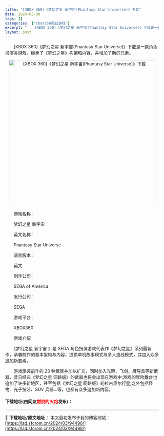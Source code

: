 ```yaml
---
title: "[XBOX 360]《梦幻之星 新宇宙(Phantasy Star Universe)》下载"
date: 2024-03-30
tags: []
categories: ["xbox360英日游戏"]
excerpt: "　　[XBOX 360]《梦幻之星 新宇宙(Phantasy Star Universe)》下载是一款角色扮演类游戏，继承了《梦幻之星》构架和内容，并增加了新的元素。 　　游戏名称： 　　梦幻之星 新宇宙 　　英文名称： 　　Phantasy Star Universe 　　语言版本： 　　英文 　&hellip;"
layout: post
---
```


 <p>　　[XBOX 360]《梦幻之星 新宇宙(Phantasy Star Universe)》下载是一款角色扮演类游戏，继承了《梦幻之星》构架和内容，并增加了新的元素。</p> <p align="center"><img align="" border="0" src="https://lad.sfcrom.cn/wp-content/uploads/2024/03/20240330_6607df761b075.webp" width="480" alt="[XBOX 360]《梦幻之星 新宇宙(Phantasy Star Universe)》下载" /></p> <p>　　游戏名称：</p> <p>　　梦幻之星 新宇宙</p> <p>　　英文名称：</p> <p>　　Phantasy Star Universe</p> <p>　　语言版本：</p> <p>　　英文</p> <p>　　制作公司：</p> <p>　　SEGA of America</p> <p>　　发行公司：</p> <p>　　SEGA</p> <p>　　游戏平台：</p> <p>　　XBOX360</p> <p>　　游戏介绍</p> <p>　　《梦幻之星 新宇宙 》是 SEGA 角色扮演游戏代表作《梦幻之星》系列最新作，承袭前作的基本架构与内容，提供单机故事模式与多人连线模式，并加入众多追加新要素。</p> <p>　　游戏承袭前作的 23 种武器并加以扩充，同时加入光鞭、飞剑、魔导具等新武器，昔日经典《梦幻之星 网路版》的武器也将会出现在游戏中;游戏的冒险舞台也追加了许多新地区，甚至包括《梦幻之星 网路版》的拉古奥尔行星;之外包括怪物、光子技艺、SUV 兵器...等，也都有众多追加新内容。</p> <p><h4>下载地址(由网友<font color="red">燃烧的火炮</font>发布)：</h4></p> 

---
📖 **下载地址/原文地址：** 本文最初发布于我的博客网站：[https://lad.sfcrom.cn/2024/03/94498/](https://lad.sfcrom.cn/2024/03/94498/)
